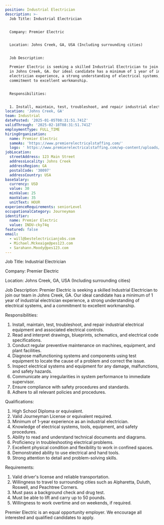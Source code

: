 ```yaml
---
position: Industrial Electrician
description: >-
  Job Title: Industrial Electrician


  Company: Premier Electric


  Location: Johns Creek, GA, USA (Including surrounding cities)


  Job Description:

  Premier Electric is seeking a skilled Industrial Electrician to join our team
  in Johns Creek, GA. Our ideal candidate has a minimum of 1 year of industrial
  electrician experience, a strong understanding of electrical systems, and a
  commitment to excellent workmanship.


  Responsibilities:


  1. Install, maintain, test, troubleshoot, and repair industrial elect...
location: 'Johns Creek, GA'
team: Industrial
datePosted: '2025-01-05T08:31:51.741Z'
validThrough: '2025-02-18T08:31:51.741Z'
employmentType: FULL_TIME
hiringOrganization:
  name: Premier Electric
  sameAs: 'https://www.premierelectricalstaffing.com/'
  logo: ' https://www.premierelectricalstaffing.com/wp-content/uploads/2020/05/Premier-Electrical-Staffing-logo.png'
jobLocation:
  streetAddress: 123 Main Street
  addressLocality: Johns Creek
  addressRegion: GA
  postalCode: '30097'
  addressCountry: USA
baseSalary:
  currency: USD
  value: 30
  minValue: 25
  maxValue: 35
  unitText: HOUR
experienceRequirements: seniorLevel
occupationalCategory: Journeyman
identifier:
  name: Premier Electric
  value: INDU-cky74q
featured: false
email:
  - will@bestelectricianjobs.com
  - Michael.Mckeaige@pes123.com
  - Sarahann.Moody@pes123.com
---
```




Job Title: Industrial Electrician

Company: Premier Electric

Location: Johns Creek, GA, USA (Including surrounding cities)

Job Description:
Premier Electric is seeking a skilled Industrial Electrician to join our team in Johns Creek, GA. Our ideal candidate has a minimum of 1 year of industrial electrician experience, a strong understanding of electrical systems, and a commitment to excellent workmanship.

Responsibilities:

1. Install, maintain, test, troubleshoot, and repair industrial electrical equipment and associated electrical controls.
2. Read and interpret drawings, blueprints, schematics, and electrical code specifications.
3. Conduct regular preventive maintenance on machines, equipment, and plant facilities.
4. Diagnose malfunctioning systems and components using test equipment to locate the cause of a problem and correct the issue.
5. Inspect electrical systems and equipment for any damage, malfunctions, and safety hazards.
6. Communicate any irregularities in system performance to immediate supervisor.
7. Ensure compliance with safety procedures and standards.
8. Adhere to all relevant policies and procedures.

Qualifications:

1. High School Diploma or equivalent.
2. Valid Journeyman License or equivalent required.
3. Minimum of 1-year experience as an industrial electrician.
4. Knowledge of electrical systems, tools, equipment, and safety procedures.
5. Ability to read and understand technical documents and diagrams.
6. Proficiency in troubleshooting electrical problems.
7. Excellent physical condition and flexibility to work in confined spaces.
8. Demonstrated ability to use electrical and hand tools.
9. Strong attention to detail and problem-solving skills.

Requirements:

1. Valid driver's license and reliable transportation.
2. Willingness to travel to surrounding cities such as Alpharetta, Duluth, Roswell, and Peachtree Corners.
3. Must pass a background check and drug test.
4. Must be able to lift and carry up to 50 pounds.
5. Willingness to work overtime and on weekends, if required.

Premier Electric is an equal opportunity employer. We encourage all interested and qualified candidates to apply.
